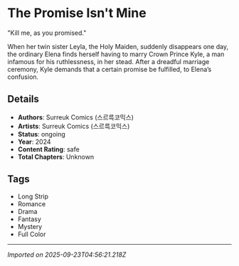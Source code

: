 # The Promise Isn't Mine

"Kill me, as you promised." 

When her twin sister Leyla, the Holy Maiden, suddenly disappears one day, the ordinary Elena finds herself having to marry Crown Prince Kyle, a man infamous for his ruthlessness, in her stead. After a dreadful marriage ceremony, Kyle demands that a certain promise be fulfilled, to Elena’s confusion.

## Details
- **Authors**: Surreuk Comics (스르륵코믹스)
- **Artists**: Surreuk Comics (스르륵코믹스)
- **Status**: ongoing
- **Year**: 2024
- **Content Rating**: safe
- **Total Chapters**: Unknown

## Tags
- Long Strip
- Romance
- Drama
- Fantasy
- Mystery
- Full Color

---
*Imported on 2025-09-23T04:56:21.218Z*
